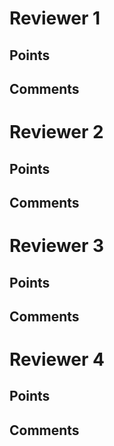 # Reviewer 1
## Points
## Comments

# Reviewer 2
## Points
## Comments

# Reviewer 3
## Points
## Comments

# Reviewer 4
## Points
## Comments
